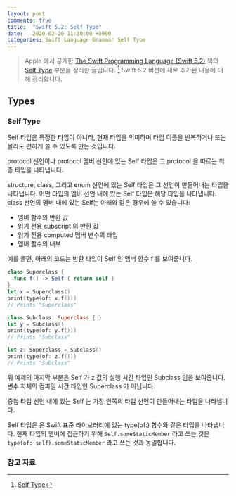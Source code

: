 ```yaml
---
layout: post
comments: true
title:  "Swift 5.2: Self Type"
date:   2020-02-20 11:30:00 +0900
categories: Swift Language Grammar Self Type
---
```


> Apple 에서 공개한 [The Swift Programming Language (Swift 5.2)](https://docs.swift.org/swift-book/) 책의 [Self Type](https://docs.swift.org/swift-book/ReferenceManual/Types.html#ID610) 부분을 정리한 글입니다. [^types] Swift 5.2 버전에 새로 추가된 내용에 대해 정리합니다.

## Types

### Self Type

Self 타입은 특정한 타입이 아니라, 현재 타입을 의미하며 타입 이름을 반복하거나 또는 몰라도 편하게 쓸 수 있도록 만든 것입니다.

protocol 선언이나 protocol 멤버 선언에 있는 Self 타입은 그 protocol 을 따르는 최종 타입을 나타냅니다.

structure, class, 그리고 enum 선언에 있는 Self 타입은 그 선언이 만들어내는 타입을 나타냅니다. 어떤 타입의 멤버 선언 내에 있는 Self 타입은 해당 타입을 나타냅니다. class 선언의 멤버 내에 있는 Self는 아래와 같은 경우에 쓸 수 있습니다:

* 멤버 함수의 반환 값
* 읽기 전용 subscript 의 반환 값
* 읽기 전용 computed 멤버 변수의 타입
* 멤버 함수의 내부

예를 들면, 아래의 코드는 반환 타입이 Self 인 멤버 함수 f 를 보여줍니다.

```swift
class Superclass {
  func f() -> Self { return self }
}
let x = Superclass()
print(type(of: x.f()))
// Prints "Superclass"

class Subclass: Superclass { }
let y = Subclass()
print(type(of: y.f()))
// Prints "Subclass"

let z: Superclass = Subclass()
print(type(of: z.f()))
// Prints "Subclass"
```

위 예제의 마지막 부분은 Self 가 z 값의 실행 시간 타입인 Subclass 임을 보여줍니다. 변수 자체의 컴파일 시간 타입인 Superclass 가 아닙니다.

중첩 타입 선언 내에 있는 Self 는 가장 안쪽의 타입 선언이 만들어내는 타입을 나타냅니다.

Self 타입은 은 Swift 표준 라이브러리에 있는 type(of:) 함수와 같은 타입을 나타냅니다. 현재 타입의 멤버에 접근하기 위해 `Self.someStaticMember` 라고 쓰는 것은 `type(of: self).someStaticMember` 라고 쓰는 것과 동일합니다.

### 참고 자료

[^types]: [Self Type](https://docs.swift.org/swift-book/ReferenceManual/Types.html#ID610)
